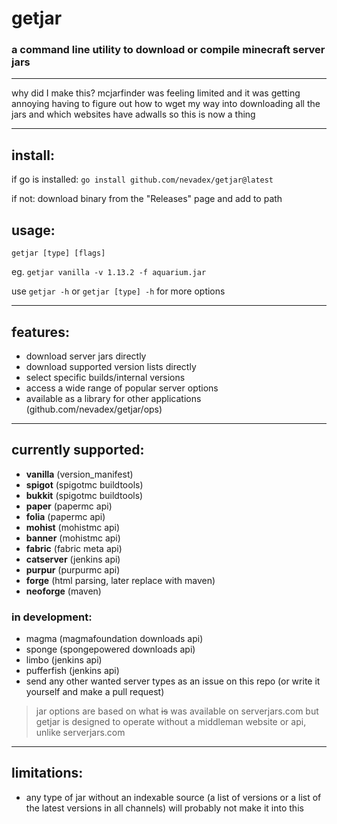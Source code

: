 # getjar
### a command line utility to download or compile minecraft server jars

---

why did I make this? mcjarfinder was feeling limited and it was getting annoying having to figure out how to wget my way into downloading all the jars and which websites have adwalls so this is now a thing

---

## install:

if go is installed: `go install github.com/nevadex/getjar@latest`

if not: download binary from the "Releases" page and add to path

## usage:

`getjar [type] [flags]`

eg. `getjar vanilla -v 1.13.2 -f aquarium.jar`

use `getjar -h` or `getjar [type] -h` for more options

---

## features:

- download server jars directly
- download supported version lists directly
- select specific builds/internal versions
- access a wide range of popular server options
- available as a library for other applications (github.com/nevadex/getjar/ops)

---

## currently supported:

- **vanilla** (version_manifest)
- **spigot** (spigotmc buildtools)
- **bukkit** (spigotmc buildtools)
- **paper** (papermc api)
- **folia** (papermc api)
- **mohist** (mohistmc api)
- **banner** (mohistmc api)
- **fabric** (fabric meta api)
- **catserver** (jenkins api)
- **purpur** (purpurmc api)
- **forge** (html parsing, later replace with maven)
- **neoforge** (maven)


### in development:

- magma (magmafoundation downloads api)
- sponge (spongepowered downloads api)
- limbo (jenkins api)
- pufferfish (jenkins api)
- send any other wanted server types as an issue on this repo (or write it yourself and make a pull request)

> jar options are based on what ~~is~~ was available on serverjars.com but getjar is designed to operate without a middleman website or api, unlike serverjars.com

---

## limitations:

- any type of jar without an indexable source (a list of versions or a list of the latest versions in all channels) will probably not make it into this
